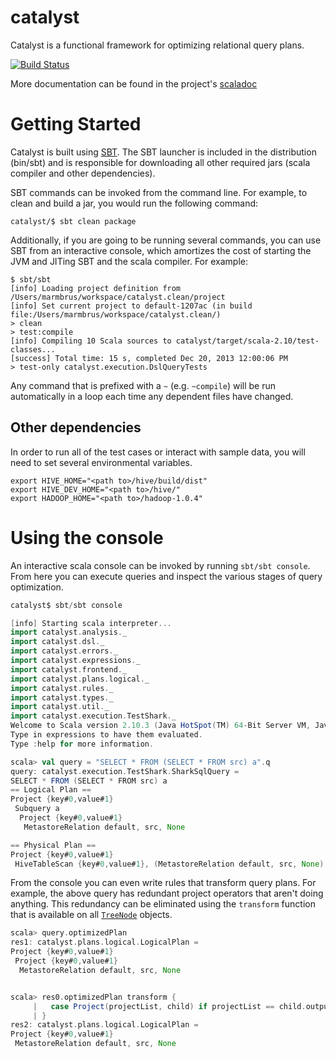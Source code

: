 catalyst
========
Catalyst is a functional framework for optimizing relational query plans.

[![Build Status](https://magnum.travis-ci.com/databricks/catalyst.png?token=sNeje9KkkWMHYrVqko4t&branch=master)](https://magnum.travis-ci.com/databricks/catalyst)

More documentation can be found in the project's [scaladoc](http://databricks.github.io/catalyst/latest/api/#catalyst.package)

Getting Started
===============
Catalyst is built using [SBT](https://github.com/harrah/xsbt).  The SBT launcher is included in the distribution (bin/sbt) and is responsible for downloading all other required jars (scala compiler and other dependencies).

SBT commands can be invoked from the command line.  For example, to clean and build a jar, you would run the following command:

    catalyst/$ sbt clean package

Additionally, if you are going to be running several commands, you can use SBT from an interactive console, which amortizes the cost of starting the JVM and JITing SBT and the scala compiler.  For example:

```
$ sbt/sbt
[info] Loading project definition from /Users/marmbrus/workspace/catalyst.clean/project
[info] Set current project to default-1207ac (in build file:/Users/marmbrus/workspace/catalyst.clean/)
> clean
> test:compile
[info] Compiling 10 Scala sources to catalyst/target/scala-2.10/test-classes...
[success] Total time: 15 s, completed Dec 20, 2013 12:00:06 PM
> test-only catalyst.execution.DslQueryTests
```

Any command that is prefixed with a `~` (e.g. `~compile`) will be run automatically in a loop each time any dependent files have changed.

Other dependencies
------------------
In order to run all of the test cases or interact with sample data, you will need to set several environmental variables.

```
export HIVE_HOME="<path to>/hive/build/dist"
export HIVE_DEV_HOME="<path to>/hive/"
export HADOOP_HOME="<path to>/hadoop-1.0.4"
```

Using the console
=================
An interactive scala console can be invoked by running `sbt/sbt console`.  From here you can execute queries and inspect the various stages of query optimization.

```scala
catalyst$ sbt/sbt console

[info] Starting scala interpreter...
import catalyst.analysis._
import catalyst.dsl._
import catalyst.errors._
import catalyst.expressions._
import catalyst.frontend._
import catalyst.plans.logical._
import catalyst.rules._
import catalyst.types._
import catalyst.util._
import catalyst.execution.TestShark._
Welcome to Scala version 2.10.3 (Java HotSpot(TM) 64-Bit Server VM, Java 1.7.0_45).
Type in expressions to have them evaluated.
Type :help for more information.

scala> val query = "SELECT * FROM (SELECT * FROM src) a".q
query: catalyst.execution.TestShark.SharkSqlQuery =
SELECT * FROM (SELECT * FROM src) a
== Logical Plan ==
Project {key#0,value#1}
 Subquery a
  Project {key#0,value#1}
   MetastoreRelation default, src, None

== Physical Plan ==
Project {key#0,value#1}
 HiveTableScan {key#0,value#1}, (MetastoreRelation default, src, None)
```

From the console you can even write rules that transform query plans.  For example, the above query has redundant project operators that aren't doing anything.  This redundancy can be eliminated using the `transform` function that is available on all [`TreeNode`](http://databricks.github.io/catalyst/latest/api/#catalyst.trees.TreeNode) objects.
```scala
scala> query.optimizedPlan
res1: catalyst.plans.logical.LogicalPlan = 
Project {key#0,value#1}
 Project {key#0,value#1}
  MetastoreRelation default, src, None


scala> res0.optimizedPlan transform {
     |   case Project(projectList, child) if projectList == child.output => child
     | }
res2: catalyst.plans.logical.LogicalPlan = 
Project {key#0,value#1}
 MetastoreRelation default, src, None
```
